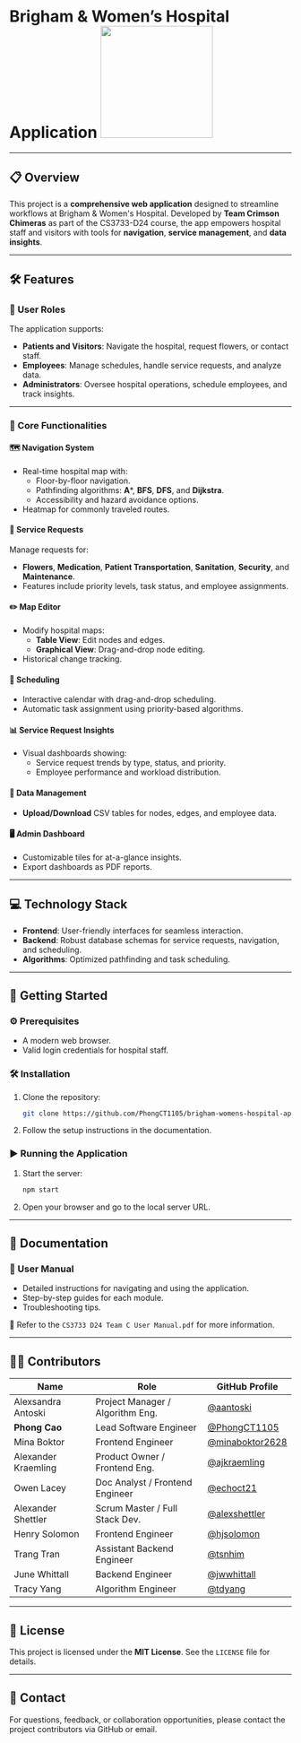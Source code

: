 
# Brigham & Women’s Hospital Application  <img src="https://github.com/user-attachments/assets/0e5da779-a08d-468f-bbab-6c27f03ebd56" width="200" />

---

## 📋 Overview
This project is a **comprehensive web application** designed to streamline workflows at Brigham & Women's Hospital. Developed by **Team Crimson Chimeras** as part of the CS3733-D24 course, the app empowers hospital staff and visitors with tools for **navigation**, **service management**, and **data insights**.

---

## 🛠️ Features

### 👥 User Roles
The application supports:
- **Patients and Visitors**: Navigate the hospital, request flowers, or contact staff.
- **Employees**: Manage schedules, handle service requests, and analyze data.
- **Administrators**: Oversee hospital operations, schedule employees, and track insights.

---

### 🌟 Core Functionalities

#### 🗺️ **Navigation System**
- Real-time hospital map with:
  - Floor-by-floor navigation.
  - Pathfinding algorithms: **A***, **BFS**, **DFS**, and **Dijkstra**.
  - Accessibility and hazard avoidance options.
- Heatmap for commonly traveled routes.

#### 💼 **Service Requests**
Manage requests for:
- **Flowers**, **Medication**, **Patient Transportation**, **Sanitation**, **Security**, and **Maintenance**.
- Features include priority levels, task status, and employee assignments.

#### ✏️ **Map Editor**
- Modify hospital maps:
  - **Table View**: Edit nodes and edges.
  - **Graphical View**: Drag-and-drop node editing.
- Historical change tracking.

#### 📅 **Scheduling**
- Interactive calendar with drag-and-drop scheduling.
- Automatic task assignment using priority-based algorithms.

#### 📊 **Service Request Insights**
- Visual dashboards showing:
  - Service request trends by type, status, and priority.
  - Employee performance and workload distribution.

#### 📂 **Data Management**
- **Upload/Download** CSV tables for nodes, edges, and employee data.

#### 🖥️ **Admin Dashboard**
- Customizable tiles for at-a-glance insights.
- Export dashboards as PDF reports.

---

## 💻 Technology Stack
- **Frontend**: User-friendly interfaces for seamless interaction.
- **Backend**: Robust database schemas for service requests, navigation, and scheduling.
- **Algorithms**: Optimized pathfinding and task scheduling.

---

## 🚀 Getting Started

### ⚙️ Prerequisites
- A modern web browser.
- Valid login credentials for hospital staff.

### 🛠️ Installation
1. Clone the repository:
   ```bash
   git clone https://github.com/PhongCT1105/brigham-womens-hospital-app.git
   ```
2. Follow the setup instructions in the documentation.

### ▶️ Running the Application
1. Start the server:
   ```bash
   npm start
   ```
2. Open your browser and go to the local server URL.

---

## 📖 Documentation

### 📘 User Manual
- Detailed instructions for navigating and using the application.
- Step-by-step guides for each module.
- Troubleshooting tips.

📂 Refer to the `CS3733 D24 Team C User Manual.pdf` for more information.

---

## 👨‍💻 Contributors

| Name                   | Role                              | GitHub Profile                                              |
|------------------------|-----------------------------------|------------------------------------------------------------|
| Alexsandra Antoski     | Project Manager / Algorithm Eng. | [@aantoski](https://github.com/aantoski)                   |
| **Phong Cao**          | Lead Software Engineer           | [@PhongCT1105](https://github.com/PhongCT1105)             |
| Mina Boktor            | Frontend Engineer                | [@minaboktor2628](https://github.com/minaboktor2628)       |
| Alexander Kraemling    | Product Owner / Frontend Eng.    | [@ajkraemling](https://github.com/ajkraemling)             |
| Owen Lacey             | Doc Analyst / Frontend Engineer  | [@echoct21](https://github.com/echoct21)                   |
| Alexander Shettler     | Scrum Master / Full Stack Dev.   | [@alexshettler](https://github.com/alexshettler)           |
| Henry Solomon          | Frontend Engineer                | [@hjsolomon](https://github.com/hjsolomon)                 |
| Trang Tran             | Assistant Backend Engineer       | [@tsnhim](https://github.com/tsnhim)                       |
| June Whittall          | Backend Engineer                 | [@jwwhittall](https://github.com/jwwhittall)               |
| Tracy Yang             | Algorithm Engineer               | [@tdyang](https://github.com/tdyang)                       |

---

## 📜 License
This project is licensed under the **MIT License**. See the `LICENSE` file for details.

---

## 📧 Contact
For questions, feedback, or collaboration opportunities, please contact the project contributors via GitHub or email.
